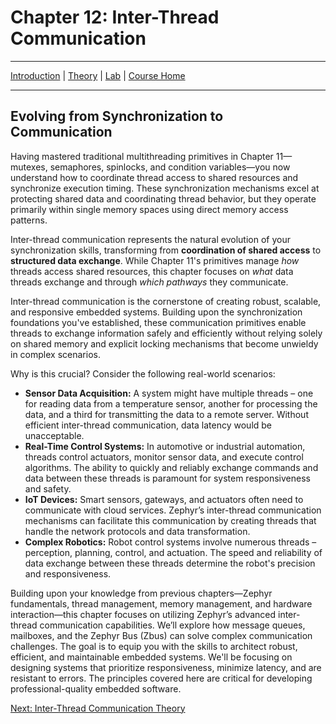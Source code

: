 # Chapter 12: Inter-Thread Communication

---
[Introduction](./README.md) | [Theory](./theory.md) | [Lab](./lab.md) | [Course Home](../README.md)

---

## Evolving from Synchronization to Communication

Having mastered traditional multithreading primitives in Chapter 11—mutexes, semaphores, spinlocks, and condition variables—you now understand how to coordinate thread access to shared resources and synchronize execution timing. These synchronization mechanisms excel at protecting shared data and coordinating thread behavior, but they operate primarily within single memory spaces using direct memory access patterns.

Inter-thread communication represents the natural evolution of your synchronization skills, transforming from **coordination of shared access** to **structured data exchange**. While Chapter 11's primitives manage *how* threads access shared resources, this chapter focuses on *what* data threads exchange and through *which pathways* they communicate.

Inter-thread communication is the cornerstone of creating robust, scalable, and responsive embedded systems. Building upon the synchronization foundations you've established, these communication primitives enable threads to exchange information safely and efficiently without relying solely on shared memory and explicit locking mechanisms that become unwieldy in complex scenarios.

Why is this crucial?  Consider the following real-world scenarios:

* **Sensor Data Acquisition:** A system might have multiple threads – one for reading data from a temperature sensor, another for processing the data, and a third for transmitting the data to a remote server.  Without efficient inter-thread communication, data latency would be unacceptable.
* **Real-Time Control Systems:** In automotive or industrial automation, threads control actuators, monitor sensor data, and execute control algorithms.  The ability to quickly and reliably exchange commands and data between these threads is paramount for system responsiveness and safety.
* **IoT Devices:** Smart sensors, gateways, and actuators often need to communicate with cloud services.  Zephyr’s inter-thread communication mechanisms can facilitate this communication by creating threads that handle the network protocols and data transformation.
* **Complex Robotics:** Robot control systems involve numerous threads – perception, planning, control, and actuation.  The speed and reliability of data exchange between these threads determine the robot's precision and responsiveness.

Building upon your knowledge from previous chapters—Zephyr fundamentals, thread management, memory management, and hardware interaction—this chapter focuses on utilizing Zephyr’s advanced inter-thread communication capabilities.  We’ll explore how message queues, mailboxes, and the Zephyr Bus (Zbus) can solve complex communication challenges.  The goal is to equip you with the skills to architect robust, efficient, and maintainable embedded systems.  We'll be focusing on designing systems that prioritize responsiveness, minimize latency, and are resistant to errors. The principles covered here are critical for developing professional-quality embedded software.

[Next: Inter-Thread Communication Theory](./theory.md)
